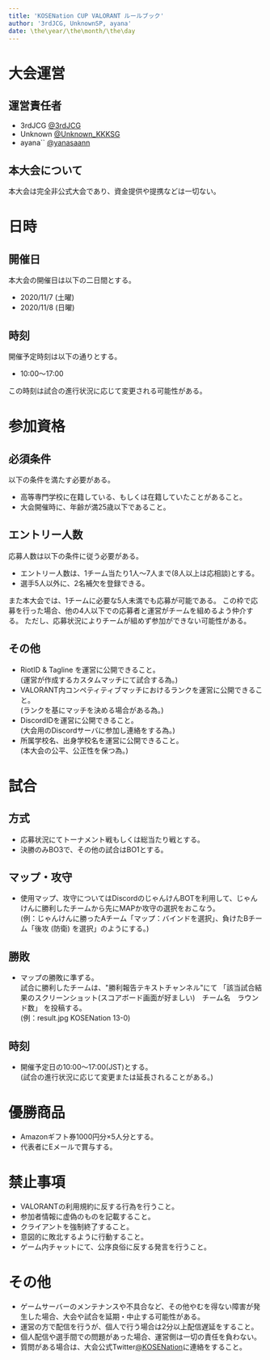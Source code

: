 ```yaml
---
title: 'KOSENation CUP VALORANT ルールブック'
author: '3rdJCG, UnknownSP, ayana'
date: \the\year/\the\month/\the\day
---
```


# 大会運営
## 運営責任者

- 3rdJCG [@3rdJCG](https://twitter.com/3rdJCG)
- Unknown [@Unknown_KKKSG](https://twitter.com/Unknown_KKKSG)
- ayana`` [@yanasaann](https://twitter.com/yanasaann)

## 本大会について
本大会は完全非公式大会であり、資金提供や提携などは一切ない。

# 日時
## 開催日
本大会の開催日は以下の二日間とする。

- 2020/11/7 (土曜)
- 2020/11/8 (日曜)

## 時刻
開催予定時刻は以下の通りとする。

- 10:00～17:00

この時刻は試合の進行状況に応じて変更される可能性がある。


# 参加資格
## 必須条件
以下の条件を満たす必要がある。

- 高等専門学校に在籍している、もしくは在籍していたことがあること。
- 大会開催時に、年齢が満25歳以下であること。

## エントリー人数
応募人数は以下の条件に従う必要がある。

- エントリー人数は、1チーム当たり1人～7人まで(8人以上は応相談)とする。
- 選手5人以外に、2名補欠を登録できる。

また本大会では、1チームに必要な5人未満でも応募が可能である。
この枠で応募を行った場合、他の4人以下での応募者と運営がチームを組めるよう仲介する。
ただし、応募状況によりチームが組めず参加ができない可能性がある。

## その他
- RiotID & Tagline を運営に公開できること。  
(運営が作成するカスタムマッチにて試合する為。)
- VALORANT内コンペティティブマッチにおけるランクを運営に公開できること。  
(ランクを基にマッチを決める場合がある為。)
- DiscordIDを運営に公開できること。  
(大会用のDiscordサーバに参加し連絡をする為。)
- 所属学校名、出身学校名を運営に公開できること。  
(本大会の公平、公正性を保つ為。)


# 試合
## 方式
- 応募状況にてトーナメント戦もしくは総当たり戦とする。
- 決勝のみBO3で、その他の試合はBO1とする。

## マップ・攻守
- 使用マップ、攻守についてはDiscordのじゃんけんBOTを利用して、じゃんけんに勝利したチームから先にMAPか攻守の選択をおこなう。  
(例：じゃんけんに勝ったAチーム「マップ：バインドを選択」、負けたBチーム「後攻 (防衛) を選択」のようにする。)

## 勝敗
- マップの勝敗に準ずる。  
試合に勝利したチームは、"勝利報告テキストチャンネル"にて
「該当試合結果のスクリーンショット(スコアボード画面が好ましい)　チーム名　ラウンド数」
を投稿する。  
(例：result.jpg KOSENation 13-0) 

## 時刻
- 開催予定日の10:00～17:00(JST)とする。  
(試合の進行状況に応じて変更または延長されることがある。)


# 優勝商品
- Amazonギフト券1000円分×5人分とする。
- 代表者にEメールで賞与する。


# 禁止事項
- VALORANTの利用規約に反する行為を行うこと。
- 参加者情報に虚偽のものを記載すること。
- クライアントを強制終了すること。
- 意図的に敗北するように行動すること。
- ゲーム内チャットにて、公序良俗に反する発言を行うこと。


# その他
- ゲームサーバーのメンテナンスや不具合など、その他やむを得ない障害が発生した場合、大会や試合を延期・中止する可能性がある。
- 運営の方で配信を行うが、個人で行う場合は2分以上配信遅延をすること。
- 個人配信や選手間での問題があった場合、運営側は一切の責任を負わない。
- 質問がある場合は、大会公式Twitter[@KOSENation](https://twitter.com/KOSENation)に連絡をすること。
